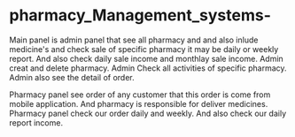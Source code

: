 # pharmacy_Management_systems-
Main panel is admin panel that see all pharmacy and and also inlude medicine's and check sale of specific pharmacy it may be daily or weekly report. And also check daily sale income and monthlay sale income.
Admin creat and delete pharmacy.
Admin Check all activities of specific pharmacy. 
Admin also see the detail of order.

Pharmacy panel see order of any customer that this order is come from mobile application. 
And pharmacy is responsible for deliver medicines.
Pharmacy panel check our order daily and weekly.
And also check our daily report income.

